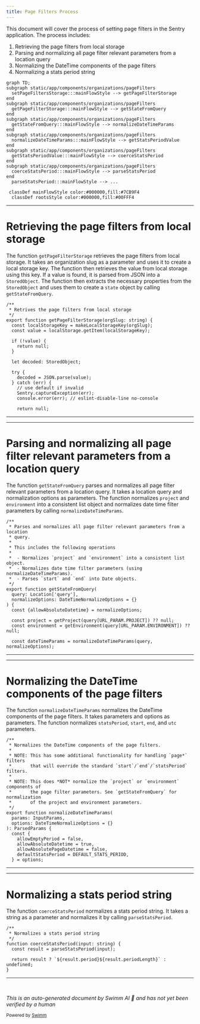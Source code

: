 ```yaml
---
title: Page Filters Process
---
```

This document will cover the process of setting page filters in the Sentry application. The process includes:

1. Retrieving the page filters from local storage
2. Parsing and normalizing all page filter relevant parameters from a location query
3. Normalizing the DateTime components of the page filters
4. Normalizing a stats period string

```mermaid
graph TD;
subgraph static/app/components/organizations/pageFilters
  setPageFiltersStorage:::mainFlowStyle --> getPageFilterStorage
end
subgraph static/app/components/organizations/pageFilters
  getPageFilterStorage:::mainFlowStyle --> getStateFromQuery
end
subgraph static/app/components/organizations/pageFilters
  getStateFromQuery:::mainFlowStyle --> normalizeDateTimeParams
end
subgraph static/app/components/organizations/pageFilters
  normalizeDateTimeParams:::mainFlowStyle --> getStatsPeriodValue
end
subgraph static/app/components/organizations/pageFilters
  getStatsPeriodValue:::mainFlowStyle --> coerceStatsPeriod
end
subgraph static/app/components/organizations/pageFilters
  coerceStatsPeriod:::mainFlowStyle --> parseStatsPeriod
end
  parseStatsPeriod:::mainFlowStyle --> ...

 classDef mainFlowStyle color:#000000,fill:#7CB9F4
  classDef rootsStyle color:#000000,fill:#00FFF4
```

<SwmSnippet path="/static/app/components/organizations/pageFilters/persistence.tsx" line="96">

---

# Retrieving the page filters from local storage

The function `getPageFilterStorage` retrieves the page filters from local storage. It takes an organization slug as a parameter and uses it to create a local storage key. The function then retrieves the value from local storage using this key. If a value is found, it is parsed from JSON into a `StoredObject`. The function then extracts the necessary properties from the `StoredObject` and uses them to create a `state` object by calling `getStateFromQuery`.

```tsx
/**
 * Retrives the page filters from local storage
 */
export function getPageFilterStorage(orgSlug: string) {
  const localStorageKey = makeLocalStorageKey(orgSlug);
  const value = localStorage.getItem(localStorageKey);

  if (!value) {
    return null;
  }

  let decoded: StoredObject;

  try {
    decoded = JSON.parse(value);
  } catch (err) {
    // use default if invalid
    Sentry.captureException(err);
    console.error(err); // eslint-disable-line no-console

    return null;
```

---

</SwmSnippet>

<SwmSnippet path="/static/app/components/organizations/pageFilters/parse.tsx" line="278">

---

# Parsing and normalizing all page filter relevant parameters from a location query

The function `getStateFromQuery` parses and normalizes all page filter relevant parameters from a location query. It takes a location query and normalization options as parameters. The function normalizes `project` and `environment` into a consistent list object and normalizes date time filter parameters by calling `normalizeDateTimeParams`.

```tsx
/**
 * Parses and normalizes all page filter relevant parameters from a location
 * query.
 *
 * This includes the following operations
 *
 *  - Normalizes `project` and `environment` into a consistent list object.
 *  - Normalizes date time filter parameters (using normalizeDateTimeParams).
 *  - Parses `start` and `end` into Date objects.
 */
export function getStateFromQuery(
  query: Location['query'],
  normalizeOptions: DateTimeNormalizeOptions = {}
) {
  const {allowAbsoluteDatetime} = normalizeOptions;

  const project = getProject(query[URL_PARAM.PROJECT]) ?? null;
  const environment = getEnvironment(query[URL_PARAM.ENVIRONMENT]) ?? null;

  const dateTimeParams = normalizeDateTimeParams(query, normalizeOptions);

```

---

</SwmSnippet>

<SwmSnippet path="/static/app/components/organizations/pageFilters/parse.tsx" line="206">

---

# Normalizing the DateTime components of the page filters

The function `normalizeDateTimeParams` normalizes the DateTime components of the page filters. It takes parameters and options as parameters. The function normalizes `statsPeriod`, `start`, `end`, and `utc` parameters.

```tsx
/**
 * Normalizes the DateTime components of the page filters.
 *
 * NOTE: This has some additional functionality for handling `page*` filters
 *       that will override the standard `start`/`end`/`statsPeriod` filters.
 *
 * NOTE: This does *NOT* normalize the `project` or `environment` components of
 *       the page filter parameters. See `getStateFromQuery` for normalization
 *       of the project and environment parameters.
 */
export function normalizeDateTimeParams(
  params: InputParams,
  options: DateTimeNormalizeOptions = {}
): ParsedParams {
  const {
    allowEmptyPeriod = false,
    allowAbsoluteDatetime = true,
    allowAbsolutePageDatetime = false,
    defaultStatsPeriod = DEFAULT_STATS_PERIOD,
  } = options;

```

---

</SwmSnippet>

<SwmSnippet path="/static/app/components/organizations/pageFilters/parse.tsx" line="37">

---

# Normalizing a stats period string

The function `coerceStatsPeriod` normalizes a stats period string. It takes a string as a parameter and normalizes it by calling `parseStatsPeriod`.

```tsx
/**
 * Normalizes a stats period string
 */
function coerceStatsPeriod(input: string) {
  const result = parseStatsPeriod(input);

  return result ? `${result.period}${result.periodLength}` : undefined;
}
```

---

</SwmSnippet>

&nbsp;

*This is an auto-generated document by Swimm AI 🌊 and has not yet been verified by a human*

<SwmMeta version="3.0.0" repo-id="Z2l0aHViJTNBJTNBZGVtby1zZW50cnklM0ElM0Fzd2ltbWlv" repo-name="demo-sentry"><sup>Powered by [Swimm](/)</sup></SwmMeta>
